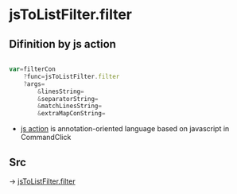 # jsToListFilter.filter

## Difinition by js action

```js.js

var=filterCon
	?func=jsToListFilter.filter
	?args=
		&linesString=
		&separatorString=
		&matchLinesString=
		&extraMapConString=
```

- [js action](#) is annotation-oriented language based on javascript in CommandClick

## Src

-> [jsToListFilter.filter](https://github.com/puutaro/CommandClick/blob/master/app/src/main/java/com/puutaro/commandclick/fragment_lib/terminal_fragment/js_interface/text/JsToListFilter.kt#L29)


